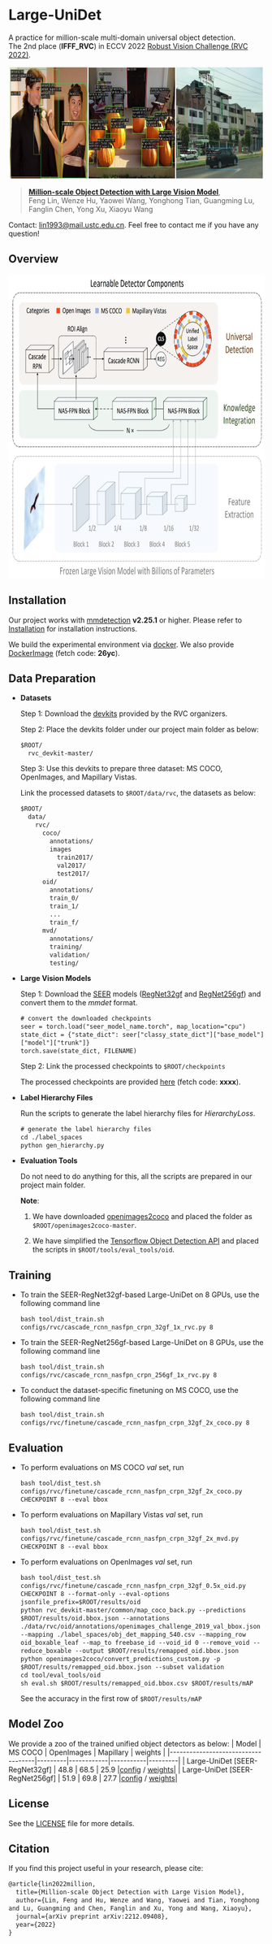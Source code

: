 # Large-UniDet
A practice for million-scale multi-domain universal object detection.   
The 2nd place (**IFFF_RVC**) in ECCV 2022 [Robust Vision Challenge (RVC 2022)](http://www.robustvision.net/leaderboard.php?benchmark=object).

<p align="center"> <img src='docs/visualization.jpg' align="center" height="225px"> </p>

> [**Million-scale Object Detection with Large Vision Model**](https://arxiv.org/abs/2212.09408),   
> Feng Lin, Wenze Hu, Yaowei Wang, Yonghong Tian, Guangming Lu, Fanglin Chen, Yong Xu, Xiaoyu Wang

Contact: [lin1993@mail.ustc.edu.cn](mailto:lin1993@mail.ustc.edu.cn). Feel free to contact me if you have any question!

## Overview
<p align="left"> <img src='docs/top.jpg' align="center" height="600px"> </p>

## Installation

Our project works with [mmdetection](https://github.com/open-mmlab/mmdetection) **v2.25.1** or higher. Please refer to [Installation](https://github.com/open-mmlab/mmdetection/blob/master/docs/en/get_started.md/#Installation) for installation instructions.

We build the experimental environment via [docker](https://docs.docker.com/engine). We also provide [DockerImage](https://pan.baidu.com/s/1hgFDnfTz9AqGrCLwFau0tg) (fetch code: **26yc**).

## Data Preparation

- **Datasets**

  Step 1: Download the [devkits](https://github.com/ozendelait/rvc_devkit) provided by the RVC organizers.
  
  Step 2: Place the devkits folder under our project main folder as below:
  ~~~
  $ROOT/
    rvc_devkit-master/
  ~~~
  
  Step 3: Use this devkits to prepare three dataset: MS COCO, OpenImages, and Mapillary Vistas.
  
  Link the processed datasets to ```$ROOT/data/rvc```, the datasets as below:
  ~~~
  $ROOT/
    data/
      rvc/
        coco/
          annotations/
          images
            train2017/
            val2017/
            test2017/
        oid/
          annotations/
          train_0/
          train_1/
          ...
          train_f/
        mvd/
          annotations/
          training/
          validation/
          testing/
  ~~~

- **Large Vision Models**

  Step 1: Download the [SEER](https://github.com/facebookresearch/vissl/tree/main/projects/SEER) models ([RegNet32gf](https://dl.fbaipublicfiles.com/vissl/model_zoo/seer_regnet32d/seer_regnet32gf_model_iteration244000.torch) and [RegNet256gf](https://dl.fbaipublicfiles.com/vissl/model_zoo/swav_ig1b_cosine_rg256gf_noBNhead_wd1e5_fairstore_bs16_node64_sinkhorn10_proto16k_apex_syncBN64_warmup8k/model_final_checkpoint_phase0.torch)) and convert them to the *mmdet* format. 
  ```
  # convert the downloaded checkpoints
  seer = torch.load("seer_model_name.torch", map_location="cpu")
  state_dict = {"state_dict": seer["classy_state_dict"]["base_model"]["model"]["trunk"]}
  torch.save(state_dict, FILENAME)
  ```
  Step 2: Link the processed checkpoints to ```$ROOT/checkpoints```
  
  The processed checkpoints are provided [here]() (fetch code: **xxxx**).
  
- **Label Hierarchy Files**
  
  Run the scripts to generate the label hierarchy files for *HierarchyLoss*.
  ```
  # generate the label hierarchy files
  cd ./label_spaces
  python gen_hierarchy.py
  ```
  
- **Evaluation Tools**  
  
  Do not need to do anything for this, all the scripts are prepared in our project main folder.
  
  **Note**:
  
  1. We have downloaded [openimages2coco](https://github.com/bethgelab/openimages2coco) and placed the folder as ```$ROOT/openimages2coco-master```.
  
  2. We have simplified the [Tensorflow Object Detection API](https://github.com/tensorflow/models/blob/master/research/object_detection/g3doc/challenge_evaluation.md#object-detection-track) and placed the scripts in ```$ROOT/tools/eval_tools/oid```.
 
## Training

- To train the SEER-RegNet32gf-based Large-UniDet on 8 GPUs, use the following command line

  ```
  bash tool/dist_train.sh configs/rvc/cascade_rcnn_nasfpn_crpn_32gf_1x_rvc.py 8
  ```
- To train the SEER-RegNet256gf-based Large-UniDet on 8 GPUs, use the following command line

  ```
  bash tool/dist_train.sh configs/rvc/cascade_rcnn_nasfpn_crpn_256gf_1x_rvc.py 8
  ```
- To conduct the dataset-specific finetuning on MS COCO, use the following command line

  ```
  bash tool/dist_train.sh configs/rvc/finetune/cascade_rcnn_nasfpn_crpn_32gf_2x_coco.py 8
  ```
  
## Evaluation
- To perform evaluations on MS COCO *val* set, run
  ```
  bash tool/dist_test.sh configs/rvc/finetune/cascade_rcnn_nasfpn_crpn_32gf_2x_coco.py CHECKPOINT 8 --eval bbox
  ```
  
- To perform evaluations on Mapillary Vistas *val* set, run
  ```
  bash tool/dist_test.sh configs/rvc/finetune/cascade_rcnn_nasfpn_crpn_32gf_2x_mvd.py CHECKPOINT 8 --eval bbox
  ```
  
- To perform evaluations on OpenImages *val* set, run
  ```
  bash tool/dist_test.sh configs/rvc/finetune/cascade_rcnn_nasfpn_crpn_32gf_0.5x_oid.py CHECKPOINT 8 --format-only --eval-options jsonfile_prefix=$ROOT/results/oid
  python rvc_devkit-master/common/map_coco_back.py --predictions $ROOT/results/oid.bbox.json --annotations ./data/rvc/oid/annotations/openimages_challenge_2019_val_bbox.json --mapping ./label_spaces/obj_det_mapping_540.csv --mapping_row oid_boxable_leaf --map_to freebase_id --void_id 0 --remove_void --reduce_boxable --output $ROOT/results/remapped_oid.bbox.json
  python openimages2coco/convert_predictions_custom.py -p $ROOT/results/remapped_oid.bbox.json --subset validation
  cd tool/eval_tools/oid
  sh eval.sh $ROOT/results/remapped_oid.bbox.csv $ROOT/results/mAP
  ```
  See the accuracy in the first row of ```$ROOT/results/mAP```

## Model Zoo

  We provide a zoo of the trained unified object detectors as below:
  | Model                              | MS COCO | OpenImages | Mapillary | weights |
  |------------------------------------|---------|------------|-----------|---------|
  | Large-UniDet [SEER-RegNet32gf]     | 48.8    | 68.5       | 25.9      |[config](configs/rvc/cascade_rcnn_nasfpn_crpn_32gf_1x_rvc.py) / [weights]()|
  | Large-UniDet [SEER-RegNet256gf]    | 51.9    | 69.8       | 27.7      |[config](configs/rvc/cascade_rcnn_nasfpn_crpn_256gf_1x_rvc.py) / [weights]()|

## License

See the [LICENSE](LICENSE) file for more details.

## Citation

If you find this project useful in your research, please cite:

    @article{lin2022million,
      title={Million-scale Object Detection with Large Vision Model},
      author={Lin, Feng and Hu, Wenze and Wang, Yaowei and Tian, Yonghong and Lu, Guangming and Chen, Fanglin and Xu, Yong and Wang, Xiaoyu},
      journal={arXiv preprint arXiv:2212.09408},
      year={2022}
    }
